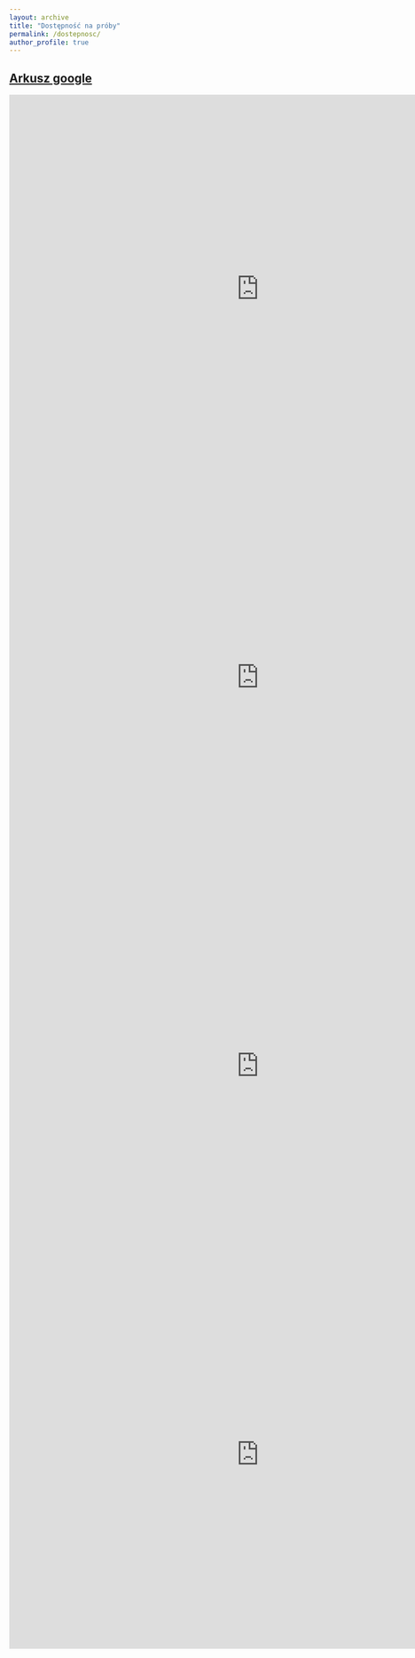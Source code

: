 ```yaml
---
layout: archive
title: "Dostępność na próby"
permalink: /dostepnosc/
author_profile: true
---
```


## [Arkusz google](https://docs.google.com/spreadsheets/d/1DguyWk5O1XiM00rNuJRPKkdf3mxyYfS1XYG4kZTm6Tw)

<iframe height="700" 
        width="900"
        frameborder="0"
        src="https://docs.google.com/spreadsheets/d/e/2PACX-1vQqGGd4C0Du5DSr0H_rUMCd5Vvg8pNiW2ZiSjdcaVANHXmQd7xvORhvoCFtK0hQIQHpu8-Xu2QtubJg/pubhtml?gid=1781695962&amp;single=true&amp;widget=false&amp;headers=false&chrome=false">
</iframe>

<iframe height="700" 
        width="900"
        frameborder="0"
        src="https://docs.google.com/spreadsheets/d/e/2PACX-1vQqGGd4C0Du5DSr0H_rUMCd5Vvg8pNiW2ZiSjdcaVANHXmQd7xvORhvoCFtK0hQIQHpu8-Xu2QtubJg/pubhtml?gid=1961389819&amp;single=true&amp;widget=false&amp;headers=false&chrome=false">
</iframe>

<iframe height="700" 
        width="900"
        frameborder="0"
        src="https://docs.google.com/spreadsheets/d/e/2PACX-1vQqGGd4C0Du5DSr0H_rUMCd5Vvg8pNiW2ZiSjdcaVANHXmQd7xvORhvoCFtK0hQIQHpu8-Xu2QtubJg/pubhtml?gid=713203048&amp;single=true&amp;widget=false&amp;headers=false&chrome=false">
</iframe>

<iframe height="700" 
        width="900"
        frameborder="0"
        src="https://docs.google.com/spreadsheets/d/e/2PACX-1vQqGGd4C0Du5DSr0H_rUMCd5Vvg8pNiW2ZiSjdcaVANHXmQd7xvORhvoCFtK0hQIQHpu8-Xu2QtubJg/pubhtml?gid=535511682&amp;single=true&amp;widget=false&amp;headers=false&chrome=false">
</iframe>